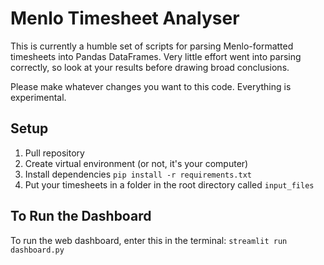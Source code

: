 # Menlo Timesheet Analyser
This is currently a humble set of scripts for parsing Menlo-formatted timesheets into Pandas DataFrames. Very little effort went into parsing correctly, so look at your results before drawing broad conclusions. 

Please make whatever changes you want to this code. Everything is experimental.

## Setup
1. Pull repository
2. Create virtual environment (or not, it's your computer)
3. Install dependencies `pip install -r requirements.txt`
4. Put your timesheets in a folder in the root directory called `input_files`

## To Run the Dashboard
To run the web dashboard, enter this in the terminal: `streamlit run dashboard.py`
